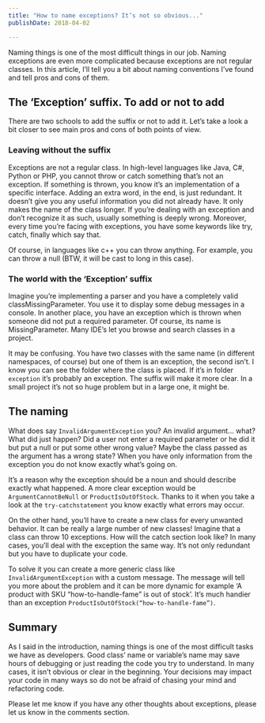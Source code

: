 ```yaml
---
title: "How to name exceptions? It’s not so obvious..."
publishDate: 2018-04-02

---
```

Naming things is one of the most difficult things in our job. Naming exceptions are even more complicated because exceptions are not regular classes. In this article, I’ll tell you a bit about naming conventions I’ve found and tell pros and cons of them.
## The ‘Exception’ suffix. To add or not to add

There are two schools to add the suffix or not to add it. Let’s take a look a bit closer to see main pros and cons of both points of view.
### Leaving without the suffix

Exceptions are not a regular class. In high-level languages like Java, C#, Python or PHP, you cannot throw or catch something that’s not an exception. If something is thrown, you know it’s an implementation of a specific interface. Adding an extra word, in the end, is just redundant. It doesn’t give you any useful information you did not already have. It only makes the name of the class longer. If you’re dealing with an exception and don’t recognize it as such, usually something is deeply wrong. Moreover, every time you’re facing with exceptions, you have some keywords like try, catch, finally which say that.

Of course, in languages like c++ you can throw anything. For example, you can throw a null (BTW, it will be cast to long in this case).
### The world with the ‘Exception’ suffix

Imagine you’re implementing a parser and you have a completely valid classMissingParameter. You use it to display some debug messages in a console. In another place, you have an exception which is thrown when someone did not put a required parameter. Of course, its name is MissingParameter. Many IDE’s let you browse and search classes in a project.

It may be confusing. You have two classes with the same name (in different namespaces, of course) but one of them is an exception, the second isn’t. I know you can see the folder where the class is placed. If it’s in folder `exception` it’s probably an exception. The suffix will make it more clear. In a small project it’s not so huge problem but in a large one, it might be.
## The naming

What does say `InvalidArgumentException` you? An invalid argument… what? What did just happen? Did a user not enter a required parameter or he did it but put a null or put some other wrong value? Maybe the class passed as the argument has a wrong state? When you have only information from the exception you do not know exactly what’s going on.

It’s a reason why the exception should be a noun and should describe exactly what happened. A more clear exception would be `ArgumentCannotBeNull` or `ProductIsOutOfStock`. Thanks to it when you take a look at the `try-catchstatement` you know exactly what errors may occur.

On the other hand, you’ll have to create a new class for every unwanted behavior. It can be really a large number of new classes! Imagine that a class can throw 10 exceptions. How will the catch section look like? In many cases, you’ll deal with the exception the same way. It’s not only redundant but you have to duplicate your code.

To solve it you can create a more generic class like `InvalidArgumentException` with a custom message. The message will tell you more about the problem and it can be more dynamic for example ‘A product with SKU “how-to-handle-fame” is out of stock’. It’s much handier than an exception `ProductIsOutOfStock(“how-to-handle-fame”)`.
## Summary

As I said in the introduction, naming things is one of the most difficult tasks we have as developers. Good class’ name or variable’s name may save hours of debugging or just reading the code you try to understand. In many cases, it isn’t obvious or clear in the beginning. Your decisions may impact your code in many ways so do not be afraid of chasing your mind and refactoring code.

Please let me know if you have any other thoughts about exceptions, please let us know in the comments section.

